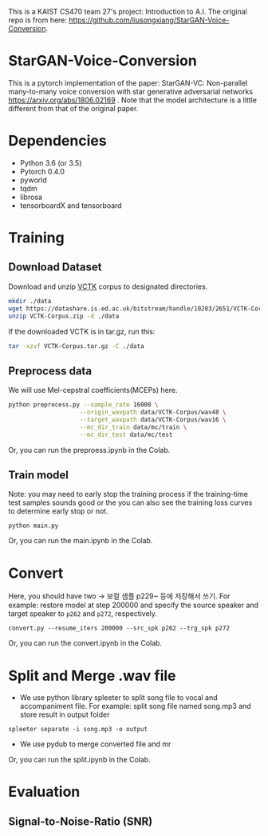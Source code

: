 This is a KAIST CS470 team 27's project: Introduction to A.I. The original repo is from here: https://github.com/liusongxiang/StarGAN-Voice-Conversion.


# StarGAN-Voice-Conversion
This is a pytorch implementation of the paper: StarGAN-VC: Non-parallel many-to-many voice conversion with star generative adversarial networks  https://arxiv.org/abs/1806.02169 .
Note that the model architecture is a little different from that of the original paper.

# Dependencies
* Python 3.6 (or 3.5)
* Pytorch 0.4.0
* pyworld
* tqdm
* librosa
* tensorboardX and tensorboard

# Training
## Download Dataset

Download and unzip [VCTK](https://homepages.inf.ed.ac.uk/jyamagis/page3/page58/page58.html) corpus to designated directories.

```bash
mkdir ./data
wget https://datashare.is.ed.ac.uk/bitstream/handle/10283/2651/VCTK-Corpus.zip?sequence=2&isAllowed=y
unzip VCTK-Corpus.zip -d ./data
```
If the downloaded VCTK is in tar.gz, run this:

```bash
tar -xzvf VCTK-Corpus.tar.gz -C ./data
```

## Preprocess data

We will use Mel-cepstral coefficients(MCEPs) here.

```bash
python preprocess.py --sample_rate 16000 \
                    --origin_wavpath data/VCTK-Corpus/wav48 \
                    --target_wavpath data/VCTK-Corpus/wav16 \
                    --mc_dir_train data/mc/train \
                    --mc_dir_test data/mc/test
```


Or, you can run the preproess.ipynb in the Colab.


## Train model

Note: you may need to early stop the training process if the training-time test samples sounds good or the you can also see the training loss curves to determine early stop or not.

```
python main.py
```


Or, you can run the main.ipynb in the Colab.


# Convert


Here, you should have two -> 보컬 샘플 p229~ 등에 저장해서 쓰기.
For example: restore model at step 200000 and specify the source speaker and target speaker to `p262` and `p272`, respectively.

```
convert.py --resume_iters 200000 --src_spk p262 --trg_spk p272
```


Or, you can run the convert.ipynb in the Colab.

# Split and Merge .wav file

- We use python library spleeter to split song file to vocal and accompaniment file.
For example: split song file named song.mp3 and store result in output folder
```
spleeter separate -i song.mp3 -o output
```
- We use pydub to merge converted file and mr


Or, you can run the split.ipynb in the Colab.


# Evaluation

## Signal-to-Noise-Ratio (SNR)




